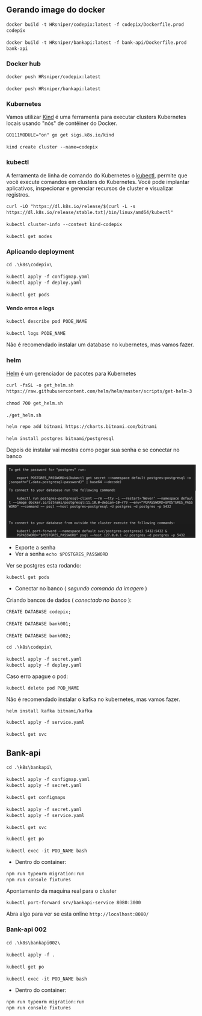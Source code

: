 ## Gerando image do docker

```
docker build -t HRsniper/codepix:latest -f codepix/Dockerfile.prod codepix

docker build -t HRsniper/bankapi:latest -f bank-api/Dockerfile.prod bank-api
```

### Docker hub

```
docker push HRsniper/codepix:latest

docker push HRsniper/bankapi:latest
```

### Kubernetes

Vamos utilizar [Kind](https://kind.sigs.k8s.io/) é uma ferramenta para executar clusters Kubernetes locais usando "nós" de contêiner do Docker.

```
GO111MODULE="on" go get sigs.k8s.io/kind

kind create cluster --name=codepix
```

### kubectl

A ferramenta de linha de comando do Kubernetes o [kubectl](https://kubernetes.io/docs/tasks/tools/install-kubectl/), permite que você execute comandos em clusters do Kubernetes. Você pode implantar aplicativos, inspecionar e gerenciar recursos de cluster e visualizar registros.

```
curl -LO "https://dl.k8s.io/release/$(curl -L -s https://dl.k8s.io/release/stable.txt)/bin/linux/amd64/kubectl"

kubectl cluster-info --context kind-codepix

kubectl get nodes
```

### Aplicando deployment

```
cd .\k8s\codepix\

kubectl apply -f configmap.yaml
kubectl apply -f deploy.yaml

kubectl get pods
```

#### Vendo erros e logs

```
kubectl describe pod PODE_NAME

kubectl logs PODE_NAME
```

Não é recomendado instalar um database no kubernetes, mas vamos fazer.

### helm

[Helm](https://helm.sh/) é um gerenciador de pacotes para Kubernetes

```
curl -fsSL -o get_helm.sh https://raw.githubusercontent.com/helm/helm/master/scripts/get-helm-3

chmod 700 get_helm.sh

./get_helm.sh
```

```
helm repo add bitnami https://charts.bitnami.com/bitnami

helm install postgres bitnami/postgresql
```

Depois de instalar vai mostra como pegar sua senha e se conectar no banco

![.github/kubectl_postgres.jpg](.github/kubectl_postgres.jpg)

- Exporte a senha
- Ver a senha `echo $POSTGRES_PASSWORD`

Ver se postgres esta rodando:

```
kubectl get pods
```

- Conectar no banco ( _segundo comando da imagem_ )

Criando bancos de dados ( _conectado no banco_ ):

```
CREATE DATABASE codepix;

CREATE DATABASE bank001;

CREATE DATABASE bank002;
```

```
cd .\k8s\codepix\

kubectl apply -f secret.yaml
kubectl apply -f deploy.yaml
```

Caso erro apague o pod:

```
kubectl delete pod POD_NAME
```

Não é recomendado instalar o kafka no kubernetes, mas vamos fazer.

```
helm install kafka bitnami/kafka
```

```
kubectl apply -f service.yaml

kubectl get svc
```

## Bank-api

```
cd .\k8s\bankapi\

kubectl apply -f configmap.yaml
kubectl apply -f secret.yaml

kubectl get configmaps

kubectl apply -f secret.yaml
kubectl apply -f service.yaml

kubectl get svc
```

```
kubectl get po

kubectl exec -it POD_NAME bash
```

- Dentro do container:

```
npm run typeorm migration:run
npm run console fixtures
```

Apontamento da maquina real para o cluster

```
kubectl port-forward srv/bankapi-service 8080:3000
```

Abra algo para ver se
esta online `http://localhost:8080/`

### Bank-api 002

```
cd .\k8s\bankapi002\

kubectl apply -f .

kubectl get po

kubectl exec -it POD_NAME bash

```

- Dentro do container:

```
npm run typeorm migration:run
npm run console fixtures
```
